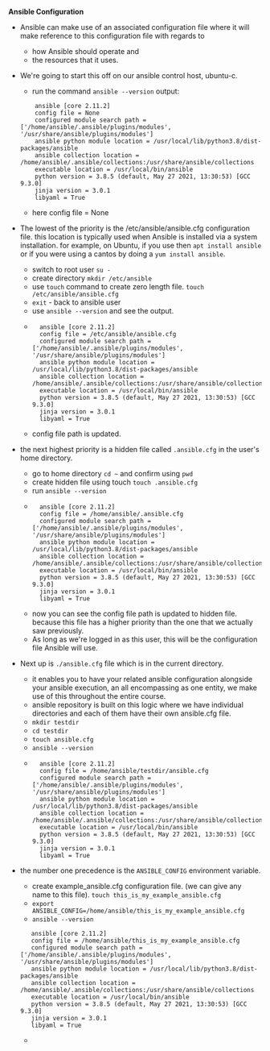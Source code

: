 **Ansible Configuration**

- Ansible can make use of an associated configuration file where it will make reference to this configuration file with regards to 
    - how Ansible should operate and 
    - the resources that it uses.

- We're going to start this off on our ansible control host, ubuntu-c.
    - run the command `ansible --version`
    output:
    ```
        ansible [core 2.11.2] 
        config file = None
        configured module search path = ['/home/ansible/.ansible/plugins/modules', '/usr/share/ansible/plugins/modules']
        ansible python module location = /usr/local/lib/python3.8/dist-packages/ansible
        ansible collection location = /home/ansible/.ansible/collections:/usr/share/ansible/collections
        executable location = /usr/local/bin/ansible
        python version = 3.8.5 (default, May 27 2021, 13:30:53) [GCC 9.3.0]
        jinja version = 3.0.1
        libyaml = True
    ```
    - here config file = None

- The lowest of the priority is the /etc/ansible/ansible.cfg configuration file. this location is typically used when Ansible is installed via a system installation. for example, on Ubuntu, if you use then `apt install ansible` or if you were using a cantos by doing a `yum install ansible`.
    - switch to root user `su - `
    - create directory `mkdir /etc/ansible`
    - use `touch` command to create zero length file. `touch /etc/ansible/ansible.cfg`
    - `exit` - back to ansible user
    - use `ansible --version` and see the output.
    - ```
        ansible [core 2.11.2] 
        config file = /etc/ansible/ansible.cfg
        configured module search path = ['/home/ansible/.ansible/plugins/modules', '/usr/share/ansible/plugins/modules']
        ansible python module location = /usr/local/lib/python3.8/dist-packages/ansible
        ansible collection location = /home/ansible/.ansible/collections:/usr/share/ansible/collections
        executable location = /usr/local/bin/ansible
        python version = 3.8.5 (default, May 27 2021, 13:30:53) [GCC 9.3.0]
        jinja version = 3.0.1
        libyaml = True
        ```
    - config file path is updated.

- the next highest priority is a hidden file called `.ansible.cfg` in the user's home directory.
    - go to home directory `cd ~` and confirm using `pwd`
    - create hidden file using touch `touch .ansible.cfg`
    - run `ansible --version`
    - ```
        ansible [core 2.11.2] 
        config file = /home/ansible/.ansible.cfg
        configured module search path = ['/home/ansible/.ansible/plugins/modules', '/usr/share/ansible/plugins/modules']
        ansible python module location = /usr/local/lib/python3.8/dist-packages/ansible
        ansible collection location = /home/ansible/.ansible/collections:/usr/share/ansible/collections
        executable location = /usr/local/bin/ansible
        python version = 3.8.5 (default, May 27 2021, 13:30:53) [GCC 9.3.0]
        jinja version = 3.0.1
        libyaml = True
        ```
    - now you can see the config file path is updated to hidden file. because this file has a higher priority than the one that we actually saw previously.
    - As long as we're logged in as this user, this will be the configuration file Ansible will use.

- Next up is `./ansible.cfg` file which is in the current directory.
    - it enables you to have your related ansible configuration alongside your ansible execution, an all encompassing as one entity, we make use of this throughout the entire course.
    - ansible repository is built on this logic where we have individual directories and each of them have their own ansible.cfg file.
    - `mkdir testdir`
    - `cd testdir`
    - `touch ansible.cfg`
    - `ansible --version`
    - ```
        ansible [core 2.11.2] 
        config file = /home/ansible/testdir/ansible.cfg
        configured module search path = ['/home/ansible/.ansible/plugins/modules', '/usr/share/ansible/plugins/modules']
        ansible python module location = /usr/local/lib/python3.8/dist-packages/ansible
        ansible collection location = /home/ansible/.ansible/collections:/usr/share/ansible/collections
        executable location = /usr/local/bin/ansible
        python version = 3.8.5 (default, May 27 2021, 13:30:53) [GCC 9.3.0]
        jinja version = 3.0.1
        libyaml = True
        ```

- the number one precedence is the `ANSIBLE_CONFIG` environment variable.
    - create example_ansible.cfg configuration file. (we can give any name to this file). `touch this_is_my_example_ansible.cfg`
    - `export ANSIBLE_CONFIG=/home/ansible/this_is_my_example_ansible.cfg`
    - `ansible --version`
     ```
        ansible [core 2.11.2] 
        config file = /home/ansible/this_is_my_example_ansible.cfg
        configured module search path = ['/home/ansible/.ansible/plugins/modules', '/usr/share/ansible/plugins/modules']
        ansible python module location = /usr/local/lib/python3.8/dist-packages/ansible
        ansible collection location = /home/ansible/.ansible/collections:/usr/share/ansible/collections
        executable location = /usr/local/bin/ansible
        python version = 3.8.5 (default, May 27 2021, 13:30:53) [GCC 9.3.0]
        jinja version = 3.0.1
        libyaml = True
    ```
    - 


